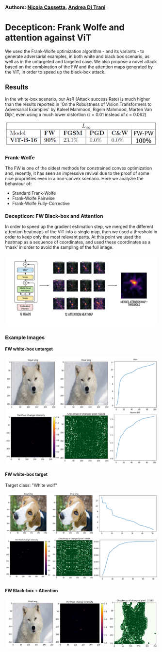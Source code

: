 ### Authors: [Nicola Cassetta](https://github.com/NicolaCST), [Andrea Di Trani](https://github.com/AndreaDiTrani) 

# Decepticon: Frank Wolfe and attention against ViT

We used the Frank-Wolfe optimization algorithm - and its variants - to generate adversarial examples, in both white and black box scenario, as well as in the untargeted and targeted case. We also propose a novel attack based on the combination of the FW and the attention maps generated by the ViT, in order to speed up the black-box attack.

## Results
In the white-box scenario, our AsR (Attack success Rate) is much higher than the results reported in 'On the Robustness of Vision Transformers to
Adversarial Examples' by Kaleel Mahmood, Rigeln Mahmood, Marten Van Dijk', even using a much lower distortion (ϵ = 0.01 instead of ϵ = 0.062)

![Screenshot](/res/res_white.png)


### Frank-Wolfe
The FW is one of the oldest methods for constrained convex optimization and, recently, it has seen an impressive revival due to the proof of some nice proprieties even in a non-convex scenario. Here we analyzie the behaviour of:

- Standard Frank-Wolfe
- Frank-Wolfe Pairwise
- Frank-Wolfe Fully-Corrective


### Decepticon: FW Black-box and Attention
In order to speed up the gradient estimation step, we merged the different attention heatmaps of the ViT into a single map, then we used a threshold in order to
keep only the most relevant parts. At this point we used the heatmap as a sequence of coordinates, and used these coordinates as a ’mask’ in order to avoid the sampling of the full image.

![Screenshot](/res/attention_ex.PNG)


### Example Images
#### FW white-box untarget
![Screenshot](/res/white_ex.png)


#### FW white-box target
Target class: "White wolf"

![Screenshot](/res/white_target.png)


#### FW Black-box + Attention
![Screenshot](/res/black_attention_ex.png)
